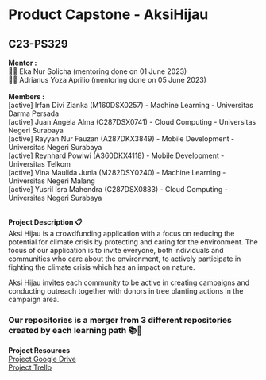 # Product Capstone - AksiHijau

## **C23-PS329**

**Mentor :**   
👩‍🏫 Eka Nur Solicha (mentoring done on 01 June 2023)<br>
👨‍🏫 Adrianus Yoza Aprilio (mentoring done on 05 June 2023)<br>
<br>**Members :**<br> 
[active] Irfan Divi Zianka (M160DSX0257) - Machine Learning - Universitas Darma Persada<br>
[active] Juan Angela Alma (C287DSX0741) - Cloud Computing - Universitas Negeri Surabaya<br>
[active] Rayyan Nur Fauzan (A287DKX3849) - Mobile Development - Universitas Negeri Surabaya<br>
[active] Reynhard Powiwi (A360DKX4118) - Mobile Development - Universitas Telkom<br>
[active] Vina Maulida Junia (M282DSY0240) - Machine Learning - Universitas Negeri Malang<br>
[active] Yusril Isra Mahendra (C287DSX0883) - Cloud Computing - Universitas Negeri Surabaya<br>


<br>**Project Description 📋**<br>
Aksi Hijau is a crowdfunding application with a focus on reducing the potential for climate crisis by protecting and caring for the environment. The focus of our application is to invite everyone, both individuals and communities who care about the environment, to actively participate in fighting the climate crisis which has an impact on nature. 

Aksi Hijau invites each community to be active in creating campaigns and conducting outreach together with donors in tree planting actions in the campaign area.

### **Our repositories is a merger from 3 different repositories created by each learning path 📚🔄**

**Project Resources** <br>
[Project Google Drive](https://drive.google.com/drive/folders/1_cgaQPcp34YJ5Yk3loKtIDe-ALkOP1Hk?usp=sharing)<br>
[Project Trello](https://trello.com/w/aksihijau)<br>
<!--

**Here are some ideas to get you started:**

🙋‍♀️ A short introduction - what is your organization all about?
🌈 Contribution guidelines - how can the community get involved?
👩‍💻 Useful resources - where can the community find your docs? Is there anything else the community should know?
🍿 Fun facts - what does your team eat for breakfast?
🧙 Remember, you can do mighty things with the power of [Markdown](https://docs.github.com/github/writing-on-github/getting-started-with-writing-and-formatting-on-github/basic-writing-and-formatting-syntax)
-->
